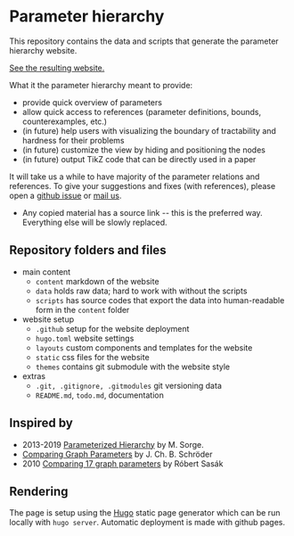 # Parameter hierarchy

This repository contains the data and scripts that generate the parameter hierarchy website.

[See the resulting website.](https://vaclavblazej.github.io/parameters/)

What it the parameter hierarchy meant to provide:

* provide quick overview of parameters
* allow quick access to references (parameter definitions, bounds, counterexamples, etc.)
* (in future) help users with visualizing the boundary of tractability and hardness for their problems
* (in future) customize the view by hiding and positioning the nodes
* (in future) output TikZ code that can be directly used in a paper

It will take us a while to have majority of the parameter relations and references.
To give your suggestions and fixes (with references), please open a [github issue](https://github.com/vaclavblazej/parameters/issues) or [mail us](vaclav.blazej@warwick.ac.uk).

* Any copied material has a source link -- this is the preferred way. Everything else will be slowly replaced.

## Repository folders and files

* main content
    * `content` markdown of the website
    * `data` holds raw data; hard to work with without the scripts
    * `scripts` has source codes that export the data into human-readable form in the `content` folder
* website setup
    * `.github` setup for the website deployment
    * `hugo.toml` website settings
    * `layouts` custom components and templates for the website
    * `static` css files for the website
    * `themes` contains git submodule with the website style
* extras
    * `.git, .gitignore, .gitmodules` git versioning data
    * `README.md`, `todo.md`, documentation

## Inspired by

* 2013-2019 [Parameterized Hierarchy](https://manyu.pro/assets/parameter-hierarchy.pdf) by M. Sorge.
* [Comparing Graph Parameters](https://fpt.akt.tu-berlin.de/publications/theses/BA-Schr%C3%B6der.pdf) by J. Ch. B. Schröder
* 2010 [Comparing 17 graph parameters](https://core.ac.uk/download/pdf/30926677.pdf) by Róbert Sasák

## Rendering

The page is setup using the [Hugo](https://gohugo.io/) static page generator which can be run locally with `hugo server`.
Automatic deployment is made with github pages.
